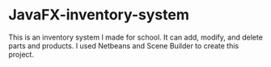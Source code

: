 # JavaFX-inventory-system
This is an inventory system I made for school. It can add, modify, and delete parts and products.
I used Netbeans and Scene Builder to create this project.
